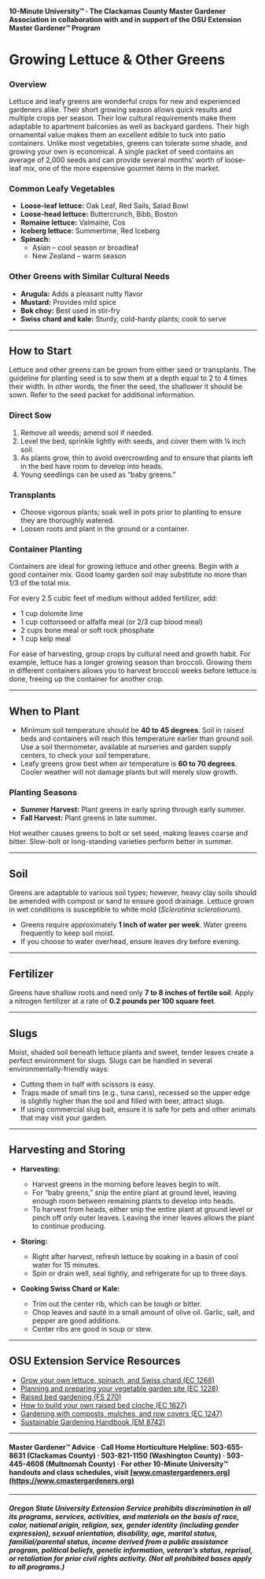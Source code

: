 #### 10-Minute University™ · The Clackamas County Master Gardener Association in collaboration with and in support of the OSU Extension Master Gardener™ Program

# Growing Lettuce & Other Greens

### Overview

Lettuce and leafy greens are wonderful crops for new and experienced gardeners alike. Their short growing season allows quick results and multiple crops per season. Their low cultural requirements make them adaptable to apartment balconies as well as backyard gardens. Their high ornamental value makes them an excellent edible to tuck into patio containers. Unlike most vegetables, greens can tolerate some shade, and growing your own is economical. A single packet of seed contains an average of 2,000 seeds and can provide several months’ worth of loose-leaf mix, one of the more expensive gourmet items in the market.

### Common Leafy Vegetables

- **Loose-leaf lettuce:** Oak Leaf, Red Sails, Salad Bowl
- **Loose-head lettuce:** Buttercrunch, Bibb, Boston
- **Romaine lettuce:** Valmaine, Cos
- **Iceberg lettuce:** Summertime, Red Iceberg
- **Spinach:**
  - Asian – cool season or broadleaf
  - New Zealand – warm season

### Other Greens with Similar Cultural Needs

- **Arugula:** Adds a pleasant nutty flavor
- **Mustard:** Provides mild spice
- **Bok choy:** Best used in stir-fry
- **Swiss chard and kale:** Sturdy, cold-hardy plants; cook to serve

---

## How to Start

Lettuce and other greens can be grown from either seed or transplants. The guideline for planting seed is to sow them at a depth equal to 2 to 4 times their width. In other words, the finer the seed, the shallower it should be sown. Refer to the seed packet for additional information.

### Direct Sow

1. Remove all weeds; amend soil if needed.
2. Level the bed, sprinkle lightly with seeds, and cover them with ¼ inch soil.
3. As plants grow, thin to avoid overcrowding and to ensure that plants left in the bed have room to develop into heads.
4. Young seedlings can be used as “baby greens.”

### Transplants

- Choose vigorous plants; soak well in pots prior to planting to ensure they are thoroughly watered.
- Loosen roots and plant in the ground or a container.

### Container Planting

Containers are ideal for growing lettuce and other greens. Begin with a good container mix. Good loamy garden soil may substitute no more than 1/3 of the total mix.

For every 2.5 cubic feet of medium without added fertilizer, add:

- 1 cup dolomite lime
- 1 cup cottonseed or alfalfa meal (or 2/3 cup blood meal)
- 2 cups bone meal or soft rock phosphate
- 1 cup kelp meal

For ease of harvesting, group crops by cultural need and growth habit. For example, lettuce has a longer growing season than broccoli. Growing them in different containers allows you to harvest broccoli weeks before lettuce is done, freeing up the container for another crop.

---

## When to Plant

- Minimum soil temperature should be **40 to 45 degrees**. Soil in raised beds and containers will reach this temperature earlier than ground soil. Use a soil thermometer, available at nurseries and garden supply centers, to check your soil temperature.
- Leafy greens grow best when air temperature is **60 to 70 degrees**. Cooler weather will not damage plants but will merely slow growth.

### Planting Seasons

- **Summer Harvest:** Plant greens in early spring through early summer.
- **Fall Harvest:** Plant greens in late summer.

Hot weather causes greens to bolt or set seed, making leaves coarse and bitter. Slow-bolt or long-standing varieties perform better in summer.

---

## Soil

Greens are adaptable to various soil types; however, heavy clay soils should be amended with compost or sand to ensure good drainage. Lettuce grown in wet conditions is susceptible to white mold (*Sclerotinia sclerotiorum*).

- Greens require approximately **1 inch of water per week**. Water greens frequently to keep soil moist.
- If you choose to water overhead, ensure leaves dry before evening.

---

## Fertilizer

Greens have shallow roots and need only **7 to 8 inches of fertile soil**. Apply a nitrogen fertilizer at a rate of **0.2 pounds per 100 square feet**.

---

## Slugs

Moist, shaded soil beneath lettuce plants and sweet, tender leaves create a perfect environment for slugs. Slugs can be handled in several environmentally-friendly ways:

- Cutting them in half with scissors is easy.
- Traps made of small tins (e.g., tuna cans), recessed so the upper edge is slightly higher than the soil and filled with beer, attract slugs.
- If using commercial slug bait, ensure it is safe for pets and other animals that may visit your garden.

---

## Harvesting and Storing

- **Harvesting:**
  - Harvest greens in the morning before leaves begin to wilt.
  - For “baby greens,” snip the entire plant at ground level, leaving enough room between remaining plants to develop into heads.
  - To harvest from heads, either snip the entire plant at ground level or pinch off only outer leaves. Leaving the inner leaves allows the plant to continue producing.

- **Storing:**
  - Right after harvest, refresh lettuce by soaking in a basin of cool water for 15 minutes.
  - Spin or drain well, seal tightly, and refrigerate for up to three days.

- **Cooking Swiss Chard or Kale:**
  - Trim out the center rib, which can be tough or bitter.
  - Chop leaves and sauté in a small amount of olive oil. Garlic, salt, and pepper are good additions.
  - Center ribs are good in soup or stew.

---

## OSU Extension Service Resources

- [Grow your own lettuce, spinach, and Swiss chard (EC 1268)](https://catalog.extension.oregonstate.edu/)
- [Planning and preparing your vegetable garden site (EC 1228)](https://catalog.extension.oregonstate.edu/)
- [Raised bed gardening (FS 270)](https://catalog.extension.oregonstate.edu/)
- [How to build your own raised bed cloche (EC 1627)](https://catalog.extension.oregonstate.edu/)
- [Gardening with composts, mulches, and row covers (EC 1247)](https://catalog.extension.oregonstate.edu/)
- [Sustainable Gardening Handbook (EM 8742)](https://catalog.extension.oregonstate.edu/)

---

#### Master Gardener™ Advice · Call Home Horticulture Helpline: 503-655-8631 (Clackamas County) · 503-821-1150 (Washington County) · 503-445-4608 (Multnomah County) · For other 10-Minute University™ handouts and class schedules, visit [www.cmastergardeners.org](https://www.cmastergardeners.org)

---

##### Oregon State University Extension Service prohibits discrimination in all its programs, services, activities, and materials on the basis of race, color, national origin, religion, sex, gender identity (including gender expression), sexual orientation, disability, age, marital status, familial/parental status, income derived from a public assistance program, political beliefs, genetic information, veteran’s status, reprisal, or retaliation for prior civil rights activity. (Not all prohibited bases apply to all programs.)